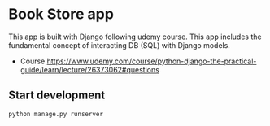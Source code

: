 # Book Store app

This app is built with Django following udemy course.
This app includes the fundamental concept of interacting DB (SQL) with Django models.

- Course <https://www.udemy.com/course/python-django-the-practical-guide/learn/lecture/26373062#questions>

## Start development

`python manage.py runserver`

